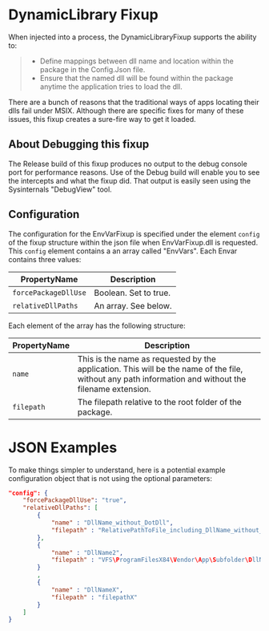 # DynamicLibrary Fixup
When injected into a process, the DynamicLibraryFixup supports the ability to:
> * Define mappings between dll name and location within the package in the Config.Json file.
> * Ensure that the named dll will be found within the package anytime the application tries to load the dll.

There are a bunch of reasons that the traditional ways of apps locating their dlls fail under MSIX.
Although there are specific fixes for many of these issues, this fixup creates a sure-fire way to get it loaded.

## About Debugging this fixup
The Release build of this fixup produces no output to the debug console port for performance reasons.
Use of the Debug build will enable you to see the intercepts and what the fixup did.
That output is easily seen using the Sysinternals "DebugView" tool.

## Configuration
The configuration for the EnvVarFixup is specified under the element `config` of the fixup structure within the json file when EnvVarFixup.dll is requested.
This `config` element contains a an array called "EnvVars".  Each Envar contains three values:

| PropertyName | Description |
| ------------ | ----------- |
| `forcePackageDllUse` | Boolean.  Set to true.|
| `relativeDllPaths` | An array. See below. |

Each element of the array has the following structure:

| PropertyName | Description |
| ------------ | ----------- |
| `name`| This is the name as requested by the application. This will be the name of the file, without any path information and without the filename extension.|
| `filepath`| The filepath relative to the root folder of the package. |


# JSON Examples
To make things simpler to understand, here is a potential example configuration object that is not using the optional parameters:

```json
"config": {
    "forcePackageDllUse": "true",
    "relativeDllPaths": [
        {
            "name" : "DllName_without_DotDll",
            "filepath" : "RelativePathToFile_including_DllName_without_DotDll.dll"
        },
        {
            "name" : "DllName2",
            "filepath" : "VFS\ProgramFilesX84\Vendor\App\Subfolder\DllName2.dll"
        }
        ,
        {
            "name" : "DllNameX",
            "filepath" : "filepathX"
        }
    ]
}
```

